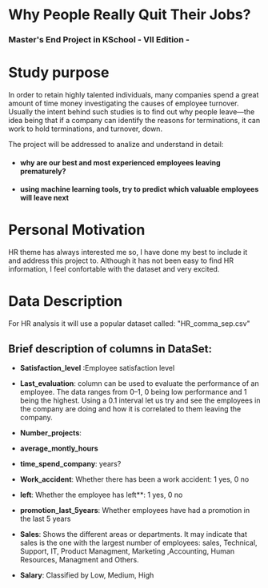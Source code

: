 # Why People Really Quit Their Jobs?

### Master's End Project in KSchool - VII Edition -

# Study purpose

In order to retain highly talented individuals, many companies spend a great amount of time money investigating the causes of employee turnover. Usually the intent behind such studies is to find out why people leave—the idea being that if a company can identify the reasons for terminations, it can work to hold terminations, and turnover, down.

The project will be addressed to analize and understand in detail: 

 - #### **why are our best and most experienced employees leaving prematurely?**
 - #### **using machine learning tools, try to predict which valuable employees will leave next**

# Personal Motivation
HR theme has always interested me so, I have done my best to include it and address this project to. Although it has not been easy to find HR information, I feel confortable with the dataset and very excited.

# Data Description
For HR analysis it will use a popular dataset called: "HR_comma_sep.csv"

## Brief description of columns in DataSet:

- **Satisfaction_level** :Employee satisfaction level

- **Last_evaluation**: column can be used to evaluate the performance of an employee. The data ranges from 0–1, 0 being low performance and 1 being the highest. Using a 0.1 interval let us try and see the employees in the company are doing and how it is correlated to them leaving the company.

- **Number_projects**: 

- **average_montly_hours**

- **time_spend_company**: years?

- **Work_accident**: Whether there has been a work accident: 1 yes, 0 no

- **left**: Whether the employee has left**: 1 yes, 0 no

- **promotion_last_5years**: Whether employees have had a promotion in the last 5 years

- **Sales**: Shows the different areas or departments. It may indicate that sales is the one with the largest number of employees: sales, Technical, Support, IT, Product Managment, Marketing ,Accounting, Human Resources, Managment and Others.

- **Salary**: Classified by Low, Medium, High


